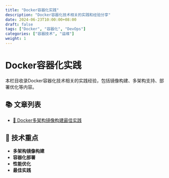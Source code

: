 ```yaml
---
title: "Docker容器化实践"
description: "Docker容器化技术相关的实践和经验分享"
date: 2024-06-23T10:00:00+08:00
draft: false
tags: ["Docker", "容器化", "DevOps"]
categories: ["容器技术", "运维"]
weight: 1
---
```


# Docker容器化实践

本栏目收录Docker容器化技术相关的实践经验，包括镜像构建、多架构支持、部署优化等内容。

## 📚 文章列表

- [🐳 Docker多架构镜像构建最佳实践](/posts/skill-learning/docker/docker-image-build/)

## 🎯 技术重点

- **多架构镜像构建**
- **容器化部署**
- **性能优化**
- **最佳实践** 